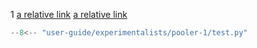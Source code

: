 
1
[a relative link](index_1.md)
[a relative link](index_2.md)

```python title="test.py"
--8<-- "user-guide/experimentalists/pooler-1/test.py"
```
